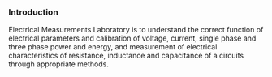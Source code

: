 ### Introduction

Electrical Measurements Laboratory is to understand the correct function of electrical parameters and calibration of voltage, current, single phase and three phase power and energy, and measurement of electrical characteristics of resistance, inductance and capacitance of a circuits through appropriate methods.



